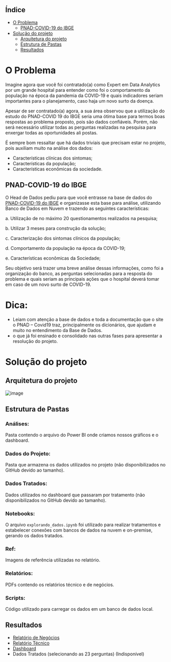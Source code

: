 
## Índice

- [O Problema](#o-problema)
    - [PNAD-COVID-19 do IBGE](#pnad-covid-19-do-ibge)
- [Solução do projeto](#solução-do-projeto)
    - [Arquitetura do projeto](#arquitetura-do-projeto)
    - [Estrutura de Pastas](#estrutura-de-pastas)
    - [Resultados](#resultados)

# O Problema

Imagine agora que você foi contratado(a) como Expert em Data Analytics por um grande hospital para entender como foi o comportamento da população na época da pandemia da COVID-19 e quais indicadores seriam importantes para o planejamento, caso haja um novo surto da doença.
    
Apesar de ser contratado(a) agora, a sua área observou que a utilização do estudo do PNAD-COVID 19 do IBGE seria uma ótima base para termos boas respostas ao problema proposto, pois são dados confiáveis. Porém, não será necessário utilizar todas as perguntas realizadas na pesquisa para enxergar todas as oportunidades ali postas.

É sempre bom ressaltar que há dados triviais que precisam estar no projeto, pois auxiliam muito na análise dos dados:

* Características clínicas dos sintomas;
* Características da população;
* Características econômicas da sociedade.

## PNAD-COVID-19 do IBGE

O Head de Dados pediu para que você entrasse na base de dados do 
[PNAD-COVID-19 do IBGE](https://covid19.ibge.gov.br/pnad-covid/)
e organizasse esta base para análise, utilizando Banco de Dados em Nuvem e trazendo as seguintes características:

a. Utilização de no máximo 20 questionamentos realizados na pesquisa;

b. Utilizar 3 meses para construção da solução;

c. Caracterização dos sintomas clínicos da população;

d. Comportamento da população na época da COVID-19;

e. Características econômicas da Sociedade;
        

Seu objetivo será trazer uma breve análise dessas informações, como foi a organização do banco, as perguntas selecionadas para a resposta do problema e quais seriam as principais ações que o hospital deverá tomar em caso de um novo surto de COVID-19.
        
# Dica:

- Leiam com atenção a base de dados e toda a documentação que o site o PNAD – Covid19 traz, principalmente os dicionários, que ajudam e muito no entendimento da Base de Dados. 
-  o que já foi ensinado e consolidado nas outras fases para apresentar a resolução do projeto.

# Solução do projeto

## Arquitetura do projeto

![image](https://github.com/IgorNascAlves/Tech_Challenge_Fase03/assets/26041581/001bd63d-e342-4ce6-86c4-bea015563643)

## Estrutura de Pastas

### Análises:
Pasta contendo o arquivo do Power BI onde criamos nossos gráficos e o dashboard.

### Dados do Projeto:
Pasta que armazena os dados utilizados no projeto (não disponibilizados no GitHub devido ao tamanho).

### Dados Tratados:
Dados utilizados no dashboard que passaram por tratamento (não disponibilizados no GitHub devido ao tamanho).

### Notebooks:
O arquivo `explorando_dados.ipynb` foi utilizado para realizar tratamentos e estabelecer conexões com bancos de dados na nuvem e on-premise, gerando os dados tratados.

### Ref:
Imagens de referência utilizadas no relatório.

### Relatórios:
PDFs contendo os relatórios técnico e de negócios.

### Scripts:
Código utilizado para carregar os dados em um banco de dados local.

## Resultados

- [Relatório de Negócios](https://github.com/IgorNascAlves/Tech_Challenge_Fase03/blob/main/Relat%C3%B3rios/Impactos%20COVID-19%20-%20Grupo42.pdf)
- [Relatório Técnico](https://github.com/IgorNascAlves/Tech_Challenge_Fase03/blob/main/Relat%C3%B3rios/Impactos%20COVID-19%20-%20Grupo42.pdf)
- [Dashboard](https://github.com/IgorNascAlves/Tech_Challenge_Fase03/blob/main/Analises/Criando-m%C3%A9tricas.pbix)
- Dados Tratados (selecionando as 23 perguntas) (Indisponível)

    






